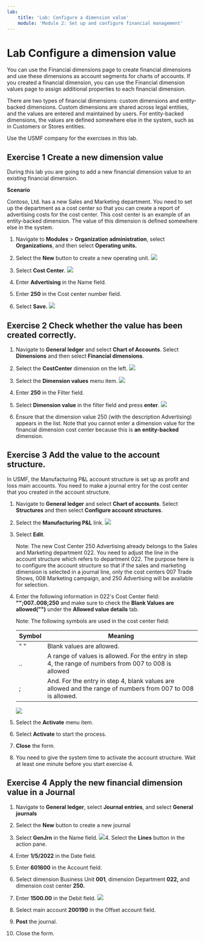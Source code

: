 ```yaml
---
lab:
    title: 'Lab: Configure a dimension value'
    module: 'Module 2: Set up and configure financial management'
---
```


# Lab Configure a dimension value

You can use the Financial dimensions page to create financial dimensions and use these dimensions as account segments for charts of accounts. If you created a financial dimension, you can use the Financial dimension values page to assign additional properties to each financial dimension.

There are two types of financial dimensions: custom dimensions and entity-backed dimensions. Custom dimensions are shared across legal entities, and the values are entered and maintained by users. For entity-backed dimensions, the values are defined somewhere else in the system, such as in Customers or Stores entities.

Use the USMF company for the exercises in this lab.

 

## Exercise 1 Create a new dimension value


During this lab you are going to add a new financial dimension value to an existing financial dimension. 

 

**Scenario** 

 

Contoso, Ltd. has a new Sales and Marketing department. You need to set up the department as a cost center so that you can create a report of advertising costs for the cost center. This cost center is an example of an entity-backed dimension. The value of this dimension is defined somewhere else in the system. 


1. Navigate to **Modules** > **Organization administration**, select **Organizations**, and then select **Operating units.**

2. Select the **New** button to create a new operating unit. 
![](../images/Module_1_Activity_2_-_Configure_financial_dimensions_and_make_a_journal_entry_image1.png)
 

3. Select **Cost Center**. 
![](../images/Module_1_Activity_2_-_Configure_financial_dimensions_and_make_a_journal_entry_image2.png)
 

4. Enter **Advertising** in the Name field. 

5. Enter **250** in the Cost center number field.

6. Select **Save.**
![](../images/Module_1_Activity_2_-_Configure_financial_dimensions_and_make_a_journal_entry_image3.png)

## Exercise 2 Check whether the value has been created correctly.

1. Navigate to **General ledger** and select **Chart of Accounts**. Select **Dimensions** and then select **Financial dimensions**.

2. Select the **CostCenter** dimension on the left.
![](../images/Module_1_Activity_2_-_Configure_financial_dimensions_and_make_a_journal_entry_image4.png)

3. Select the **Dimension values** menu item. 
![](../images/Module_1_Activity_2_-_Configure_financial_dimensions_and_make_a_journal_entry_image5.png)
 
4. Enter **250** in the Filter field. 

5. Select **Dimension value** in the filter field and press **enter**. 
![](../images/Module_1_Activity_2_-_Configure_financial_dimensions_and_make_a_journal_entry_image6.png)
 

6. Ensure that the dimension value 250 (with the description Advertising) appears in the list. Note that you cannot enter a dimension value for the financial dimension cost center because this is **an** **entity-backed** dimension.   


## Exercise 3 Add the value to the account structure. 

In USMF, the Manufacturing P&L account structure is set up as profit and loss main accounts. You need to make a journal entry for the cost center that you created in the account structure. 

1. Navigate to **General ledger** and select **Chart of accounts**. Select **Structures** and then select **Configure account structures**. 

2. Select the **Manufacturing P&amp;L** link.
![](../images/Module_1_Activity_2_-_Configure_financial_dimensions_and_make_a_journal_entry_image7.png)

3. Select **Edit**.

    Note: The new Cost Center 250 Advertising already belongs to the Sales and Marketing department 022. You need to adjust the line in the account structure which refers to department 022. The purpose here is to configure the account structure so that if the sales and marketing dimension is selected in a journal line, only the cost centers 007 Trade Shows, 008 Marketing campaign, and 250 Advertising will be available for selection.  


4. Enter the following information in 022's Cost Center field: **"";007..008;250** and make sure to check the **Blank Values are allowed("")** under the **Allowed value details** tab.

    Note: The following symbols are used in the cost center field:  

    | **Symbol**| **Meaning** |
    | - | - |
    | " "| Blank values are allowed. |
    | ..| A range of values is allowed. For the entry in step 4, the range of numbers from 007 to 008 is allowed |
    | ;| And. For the entry in step 4, blank values are allowed and the range of numbers from 007 to 008 is allowed. |

    ![](../images/Module_1_Activity_2_-_Configure_financial_dimensions_and_make_a_journal_entry_image8.png)

5. Select the **Activate** menu item. 

6. Select **Activate** to start the process. 

7. **Close** the form. 

8. You need to give the system time to activate the account structure. Wait at least one minute before you start exercise 4. 

 
## Exercise 4 Apply the new financial dimension value in a Journal


1. Navigate to **General ledger**, select **Journal entries**, and select **General journals**

2. Select the **New** button to create a new journal

3. Select **GenJrn** in the Name field. 
![](../images/Module_1_Activity_2_-_Configure_financial_dimensions_and_make_a_journal_entry_image9.png)4. Select the **Lines** button in the action pane. 

5. Enter **1/5/2022** in the Date field.

6. Enter **601600** in the Account field.

7. Select dimension Business Unit **001**, dimension Department **022,** and dimension cost center **250.**

8. Enter **1500.00** in the Debit field. 
![](../images/Module_1_Activity_2_-_Configure_financial_dimensions_and_make_a_journal_entry_image10.png)
9. Select main account **200190** in the Offset account field. 

10. **Post** the journal. 

11. Close the form.
